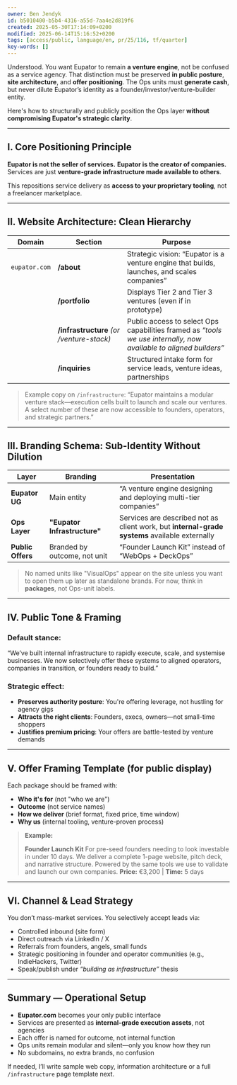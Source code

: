 ```yaml
---
owner: Ben Jendyk
id: b5010400-b5b4-4316-a55d-7aa4e2d819f6
created: 2025-05-30T17:14:09+0200
modified: 2025-06-14T15:16:52+0200
tags: [access/public, language/en, pr/25/116, tf/quarter]
key-words: []
---
```


Understood. You want Eupator to remain **a venture engine**, not be confused as a service agency. That distinction must be preserved **in public posture**, **site architecture**, and **offer positioning**. The Ops units must **generate cash**, but never dilute Eupator’s identity as a founder/investor/venture-builder entity.

Here's how to structurally and publicly position the Ops layer **without compromising Eupator's strategic clarity**.

---

## I. Core Positioning Principle

**Eupator is not the seller of services.**
**Eupator is the creator of companies.**
Services are just **venture-grade infrastructure made available to others**.

This repositions service delivery as **access to your proprietary tooling**, not a freelancer marketplace.

---

## II. Website Architecture: Clean Hierarchy

| Domain        | Section                                   | Purpose                                                                                                           |
| ------------- | ----------------------------------------- | ----------------------------------------------------------------------------------------------------------------- |
| `eupator.com` | **/about**                                | Strategic vision: “Eupator is a venture engine that builds, launches, and scales companies”                       |
|               | **/portfolio**                            | Displays Tier 2 and Tier 3 ventures (even if in prototype)                                                        |
|               | **/infrastructure** *(or /venture-stack)* | Public access to select Ops capabilities framed as *“tools we use internally, now available to aligned builders”* |
|               | **/inquiries**                            | Structured intake form for service leads, venture ideas, partnerships                                             |

> Example copy on `/infrastructure`:
> “Eupator maintains a modular venture stack—execution cells built to launch and scale our ventures. A select number of these are now accessible to founders, operators, and strategic partners.”

---

## III. Branding Schema: Sub-Identity Without Dilution

| Layer             | Branding                     | Presentation                                                                                   |
| ----------------- | ---------------------------- | ---------------------------------------------------------------------------------------------- |
| **Eupator UG**    | Main entity                  | “A venture engine designing and deploying multi-tier companies”                                |
| **Ops Layer**     | **"Eupator Infrastructure"** | Services are described not as client work, but **internal-grade systems** available externally |
| **Public Offers** | Branded by outcome, not unit | “Founder Launch Kit” instead of “WebOps + DeckOps”                                             |

> No named units like "VisualOps" appear on the site unless you want to open them up later as standalone brands. For now, think in **packages**, not Ops-unit labels.

---

## IV. Public Tone & Framing

### Default stance:

“We’ve built internal infrastructure to rapidly execute, scale, and systemise businesses.
We now selectively offer these systems to aligned operators, companies in transition, or founders ready to build.”

### Strategic effect:

* **Preserves authority posture**: You're offering leverage, not hustling for agency gigs
* **Attracts the right clients**: Founders, execs, owners—not small-time shoppers
* **Justifies premium pricing**: Your offers are battle-tested by venture demands

---

## V. Offer Framing Template (for public display)

Each package should be framed with:

* **Who it's for** (not "who we are")
* **Outcome** (not service names)
* **How we deliver** (brief format, fixed price, time window)
* **Why us** (internal tooling, venture-proven process)

> **Example:**
>
> **Founder Launch Kit**
> For pre-seed founders needing to look investable in under 10 days.
> We deliver a complete 1-page website, pitch deck, and narrative structure.
> Powered by the same tools we use to validate and launch our own companies.
> **Price:** €3,200 | **Time:** 5 days

---

## VI. Channel & Lead Strategy

You don’t mass-market services. You selectively accept leads via:

* Controlled inbound (site form)
* Direct outreach via LinkedIn / X
* Referrals from founders, angels, small funds
* Strategic positioning in founder and operator communities (e.g., IndieHackers, Twitter)
* Speak/publish under *“building as infrastructure”* thesis

---

## Summary — Operational Setup

* **Eupator.com** becomes your only public interface
* Services are presented as **internal-grade execution assets**, not agencies
* Each offer is named for outcome, not internal function
* Ops units remain modular and silent—only you know how they run
* No subdomains, no extra brands, no confusion

If needed, I’ll write sample web copy, information architecture or a full `/infrastructure` page template next.
